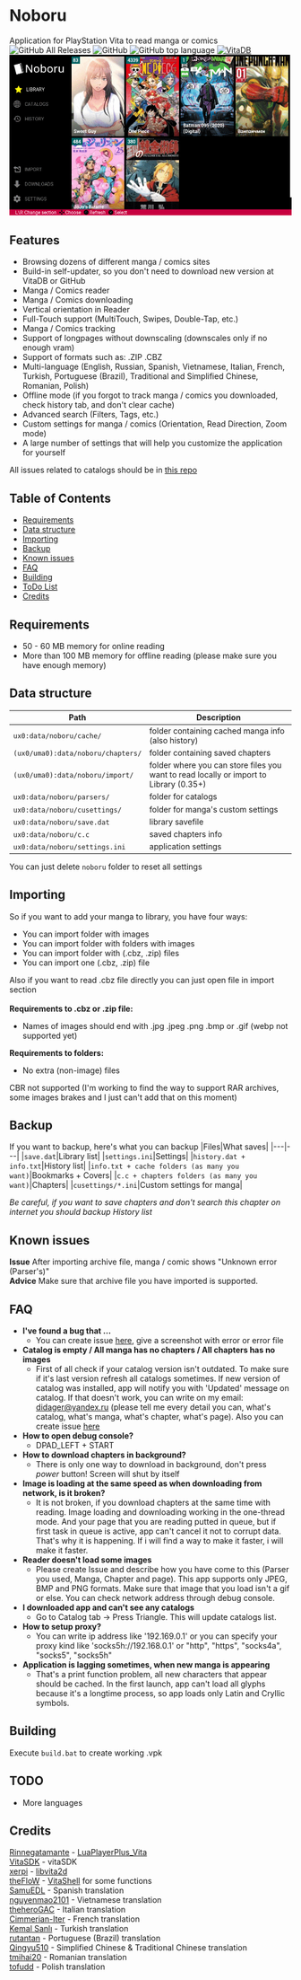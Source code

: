<!--img src="/res/logo.png" width="50%" height="50%"><br-->
# Noboru
Application for PlayStation Vita to read manga or comics<br>
![GitHub All Releases](https://img.shields.io/github/downloads/Creckeryop/NOBORU/total?style=flat-square)
![GitHub](https://img.shields.io/github/license/Creckeryop/NOBORU?style=flat-square)
![GitHub top language](https://img.shields.io/github/languages/top/Creckeryop/NOBORU?style=flat-square)
[![VitaDB](https://img.shields.io/badge/Vita-DB-blue?style=flat-square)](https://vitadb.rinnegatamante.it/#/info/534)
<br>
![Screenshots](/res/screenshots.gif)
## Features
* Browsing dozens of different manga / comics sites
* Build-in self-updater, so you don't need to download new version at VitaDB or GitHub
* Manga / Comics reader
* Manga / Comics downloading
* Vertical orientation in Reader
* Full-Touch support (MultiTouch, Swipes, Double-Tap, etc.)
* Manga / Comics tracking
* Support of longpages without downscaling (downscales only if no enough vram)
* Support of formats such as: .ZIP .CBZ
* Multi-language (English, Russian, Spanish, Vietnamese, Italian, French, Turkish, Portuguese (Brazil), Traditional and Simplified Chinese, Romanian, Polish)
* Offline mode (if you forgot to track manga / comics you downloaded, check history tab, and don't clear cache)
* Advanced search (Filters, Tags, etc.)
* Custom settings for manga / comics (Orientation, Read Direction, Zoom mode)
* A large number of settings that will help you customize the application for yourself

All issues related to catalogs should be in <a href="https://github.com/Creckeryop/NOBORU-parsers">this repo</a>
## Table of Contents
- [Requirements](#requirements)
- [Data structure](#data-structure)
- [Importing](#importing)
- [Backup](#backup)
- [Known issues](#known-issues)
- [FAQ](#faq)
- [Building](#building)
- [ToDo List](#todo)
- [Credits](#credits)
## Requirements
* 50 - 60 MB memory for online reading
* More than 100 MB memory for offline reading (please make sure you have enough memory)
## Data structure
|Path|Description|
|---|---|
|```ux0:data/noboru/cache/```| folder containing cached manga info (also history) |
|```(ux0/uma0):data/noboru/chapters/```| folder containing saved chapters |
|```(ux0/uma0):data/noboru/import/```| folder where you can store files you want to read locally or import to Library (0.35+) |
|```ux0:data/noboru/parsers/```| folder for catalogs |
|```ux0:data/noboru/cusettings/```| folder for manga's custom settings |
|```ux0:data/noboru/save.dat```| library savefile |
|```ux0:data/noboru/c.c```| saved chapters info |
|```ux0:data/noboru/settings.ini```| application settings |

You can just delete `noboru` folder to reset all settings
## Importing
So if you want to add your manga to library, you have four ways:
* You can import folder with images
* You can import folder with folders with images
* You can import folder with (.cbz, .zip) files
* You can import one (.cbz, .zip) file

Also if you want to read .cbz file directly you can just open file in import section<br><br>
<b>Requirements to .cbz or .zip file:</b>
* Names of images should end with .jpg .jpeg .png .bmp or .gif (webp not supported yet)

<b>Requirements to folders:</b>
* No extra (non-image) files

CBR not supported (I'm working to find the way to support RAR archives, some images brakes and I just can't add that on this moment)
## Backup
If you want to backup, here's what you can backup
|Files|What saves|
|---|---|
|```save.dat```|Library list|
|```settings.ini```|Settings|
|```history.dat + info.txt```|History list|
|```info.txt + cache folders (as many you want)```|Bookmarks + Covers|
|```c.c + chapters folders (as many you want)```|Chapters|
|```cusettings/*.ini```|Custom settings for manga|

*Be careful, if you want to save chapters and don't search this chapter on internet you should backup History list*
## Known issues
<b>Issue</b> After importing archive file, manga / comic shows "Unknown error (Parser's)"<br>
<b>Advice</b> Make sure that archive file you have imported is supported.<br>
## FAQ
- **I've found a bug that ...**
    - You can create issue [here](https://github.com/Creckeryop/NOBORU/issues), give a screenshot with error or error file
- **Catalog is empty / All manga has no chapters / All chapters has no images**
    - First of all check if your catalog version isn't outdated. To make sure if it's last version refresh all catalogs sometimes. If new version of catalog was installed, app will notify you with 'Updated' message on catalog. If that doesn't work, you can write on my email: didager@yandex.ru (please tell me every detail you can, what's catalog, what's manga, what's chapter, what's page). Also you can create issue [here](https://github.com/Creckeryop/NOBORU-parsers/issues)
- **How to open debug console?**
    - DPAD_LEFT + START
- **How to download chapters in background?**
    - There is only one way to download in background, don't press *power* button! Screen will shut by itself
- **Image is loading at the same speed as when downloading from network, is it broken?**
    - It is not broken, if you download chapters at the same time with reading. Image loading and downloading working in the one-thread mode. And your page that you are reading putted in queue, but if first task in queue is active, app can't cancel it not to corrupt data. That's why it is happening. If i will find a way to make it faster, i will make it faster.
- **Reader doesn't load some images**
    - Please create Issue and describe how you have come to this (Parser you used, Manga, Chapter and page). This app supports only JPEG, BMP and PNG formats. Make sure that image that you load isn't a gif or else. You can check network address through debug console.
- **I downloaded app and can't see any catalogs**
    - Go to Catalog tab -> Press Triangle. This will update catalogs list.
- **How to setup proxy?**
    - You can write ip address like '192.169.0.1' or you can specify your proxy kind like 'socks5h://192.168.0.1' or "http", "https", "socks4a", "socks5", "socks5h"
- **Application is lagging sometimes, when new manga is appearing**
    - That's a print function problem, all new characters that appear should be cached. In the first launch, app can't load all glyphs because it's a longtime process, so app loads only Latin and Cryllic symbols.
## Building
Execute `build.bat` to create working .vpk
## TODO
* More languages
## Credits
[Rinnegatamante](https://github.com/Rinnegatamante) - [LuaPlayerPlus_Vita](https://github.com/Rinnegatamante/lpp-vita)
<br>[VitaSDK](https://github.com/vitasdk) - vitaSDK
<br>[xerpi](https://github.com/xerpi) - [libvita2d](https://github.com/xerpi/libvita2d)
<br>[theFloW](https://github.com/theOfficialFlow) - [VitaShell](https://github.com/TheOfficialFloW/VitaShell) for some functions
<br>[SamuEDL](https://github.com/SamuEDL) - Spanish translation
<br>[nguyenmao2101](https://github.com/nguyenmao2101) - Vietnamese translation
<br>[theheroGAC](https://github.com/theheroGAC) - Italian translation
<br>[Cimmerian-Iter](https://github.com/Cimmerian-Iter) - French translation
<br>[Kemal Sanlı](https://github.com/kemalsanli) - Turkish translation
<br>[rutantan](https://github.com/rutantan) - Portuguese (Brazil) translation
<br>[Qingyu510](https://github.com/Qingyu510) - Simplified Chinese & Traditional Chinese translation
<br>[tmihai20](https://github.com/tmihai20) - Romanian translation
<br>[tofudd](https://github.com/tofudd) - Polish translation
